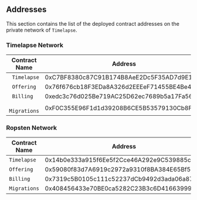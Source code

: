 ## Addresses

This section contains the list of the deployed contract addresses on the private network of `Timelapse`.

### Timelapse Network

| Contract Name | Address                                    |
| ------------- | ------------------------------------------ |
| ` Timelapse`  | 0xC7BF8380c87C91B174B8AeE2Dc5F35AD7d9E1ba1 |
| ` Offering`   | 0x76f676cb18F3EDa8A326d2EEEeF71455BE4Be4D2 |
| ` Billing`    | 0xedc3c76d025Be719AC25D62ec7689b5a17Fa56e2 |
| ` Migrations` | 0xF0C355E96F1d1d39208B6CE5B53579130Cb8F26b |

### Ropsten Network

| Contract Name | Address                                    |
| ------------- | ------------------------------------------ |
| `Timelapse `  | 0x14b0e333a915f6Ee5f2Cce46A292e9C539885c3f |
| `Offering `   | 0x59080f83d7A6919c2972a9310f8BA384E65Bf54B |
| `Billing `    | 0x7319c5B0105c111c52237dCb9492d3ada06a87E9 |
| `Migrations ` | 0x408456433e70BE0ca5282C23B3c6D41663999992 |
